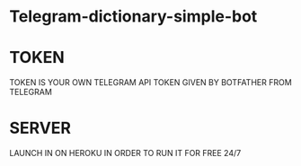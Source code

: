 # Telegram-dictionary-simple-bot


# TOKEN

TOKEN IS YOUR OWN TELEGRAM API TOKEN GIVEN BY BOTFATHER FROM TELEGRAM

# SERVER

LAUNCH IN ON HEROKU IN ORDER TO RUN IT FOR FREE 24/7
